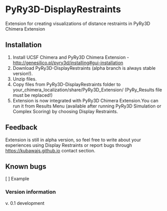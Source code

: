# PyRy3D-DisplayRestraints

Extension for creating visualizations of distance restraints in PyRy3D Chimera Extension

## Installation

1. Install UCSF Chimera and PyRy3D Chimera Extension - http://genesilico.pl/pyry3d/installing#gui-installation
2. Download PyRy3D-DisplayRestraints (alpha branch is always stable version!).
3. Unzip files.
4. Copy files from PyRy3D-DisplayRestraints folder to your_chimera_localization/share/PyRy3D_Extension/ (PyRy_Results file must be replaced!)
5. Extension is now integrated with PyRy3D Chimera Extension.You can run it from Results Menu (available after running PyRy3D Simulation or Complex Scoring) by choosing Display Restraints.

## Feedback

Extension is still in alpha version, so feel free to write about your experiences using Display Restraints or report bugs through https://kubawajs.github.io contact section.

## Known bugs

[ ] Example


### Version information

v. 0.1 development

